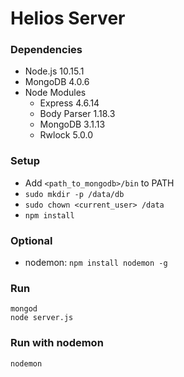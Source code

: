 # Helios Server

### Dependencies
* Node.js 10.15.1
* MongoDB 4.0.6
* Node Modules
    * Express 4.6.14
    * Body Parser 1.18.3
    * MongoDB 3.1.13
    * Rwlock 5.0.0

### Setup
* Add `<path_to_mongodb>/bin` to PATH
* `sudo mkdir -p /data/db`
* `sudo chown <current_user> /data`
* `npm install`

### Optional
* nodemon: `npm install nodemon -g`

### Run
```
mongod
node server.js
```

### Run with nodemon
```
nodemon
```
